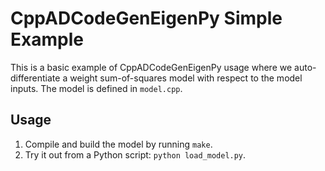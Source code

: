 # CppADCodeGenEigenPy Simple Example

This is a basic example of CppADCodeGenEigenPy usage where we
auto-differentiate a weight sum-of-squares model with respect to the model
inputs. The model is defined in `model.cpp`.

## Usage

1. Compile and build the model by running `make`.
2. Try it out from a Python script: `python load_model.py`.
